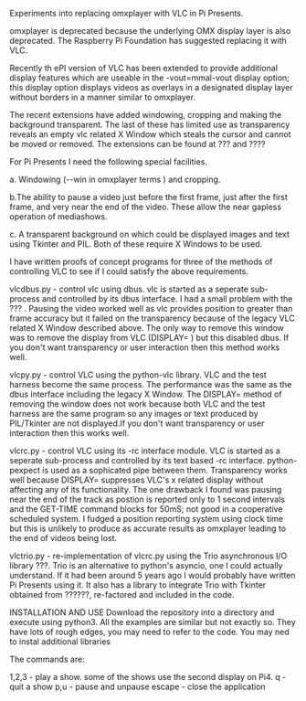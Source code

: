 Experiments into replacing omxplayer with VLC in Pi Presents.

omxplayer is deprecated because the underlying OMX display layer is also deprecated. The Raspberry Pi Foundation has suggested replacing it with VLC.

Recently th ePI version of VLC has been extended to provide additional display features which are useable in the -vout=mmal-vout display option; this display option displays videos as overlays in a designated display layer without borders in a manner similar to omxplayer.

The recent extensions have added windowing, cropping and making the background transparent. The last of these has limited use as transparency reveals an empty vlc related X Window which steals the cursor and cannot be moved or removed. The extensions can be found at ??? and ????

For Pi Presents I need the following special facilities.

a. Windowing (--win in omxplayer terms ) and cropping.

b.The ability to pause a video just before the first frame, just after the first frame, and very near the end of the video. These allow the near gapless operation of mediashows.

c. A transparent background on which could be displayed images and text using Tkinter and PIL. Both of these require X Windows to be used.

I have written proofs of concept programs for three of the methods of controlling VLC to see if I could satisfy the above requirements.  

vlcdbus.py - control vlc using dbus. vlc is started as a seperate sub-process and controlled by its dbus interface. I had a small problem with the ??? . Pausing the video worked well as vlc provides position to greater than frame accuracy but it failed on the transparency because of the legacy VLC related X Window described above. The only way to remove this window was to remove the display from VLC (DISPLAY= ) but this disabled dbus. If you don't want transparency or user interaction then this method works well.

vlcpy.py - control VLC using the python-vlc library.  VLC and the test harness become the same process. The performance was the same as the dbus interface including the legacy X Window. The DISPLAY= method of removing the window does not work because both VLC and the test harness are the same program so any images or text produced by PIL/Tkinter are not displayed.If you don't want transparency or user interaction then this works well.

vlcrc.py - control VLC using its -rc interface module. VLC is started as a seperate sub-process and controlled by its text based -rc interface. python-pexpect is used as a sophicated pipe between them. Transparency works well because DISPLAY= suppresses VLC's x related display without affecting any of its functionality. The one drawback I found was pausing near the end of the track as postion is reported only to 1 second intervals and the GET-TIME command blocks for 50mS; not good in a cooperative scheduled system. I fudged a position reporting system using clock time but this is unlikely to produce as accurate results as omxplayer leading to the end of videos being lost.

vlctrio.py -  re-implementation of vlcrc.py using the Trio asynchronous I/O library ???. Trio is an alternative to python's asyncio, one I could actually understand. If it had been around 5 years ago I would probably have written Pi Presents using it.  It also has a library to integrate Trio with Tkinter obtained from ??????, re-factored and included in the code.

INSTALLATION AND USE
Download the repository into a directory and execute using python3. All the examples are similar but not exactly so. They have lots of rough edges, you may need to refer to the code. You may ned to instal additional libraries

The commands are:

1,2,3 - play a show. some of the shows use the second display on Pi4.
q - quit a show
p,u - pause and unpause
escape - close the application


